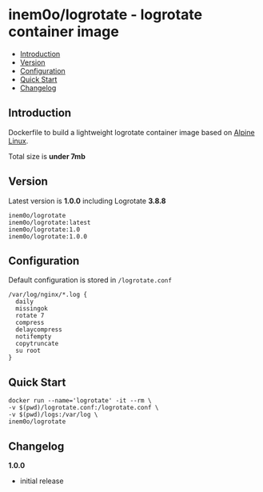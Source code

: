 # inem0o/logrotate  -  logrotate container image
- [Introduction](#introduction)
- [Version](#version)
- [Configuration](#configuration)
- [Quick Start](#quick-start)
- [Changelog](#changelog)

## Introduction

Dockerfile to build a lightweight logrotate container image based on [Alpine Linux](https://www.alpinelinux.org/about/).

Total size is **under 7mb**

## Version

Latest version is **1.0.0** including Logrotate **3.8.8**

	inem0o/logrotate
	inem0o/logrotate:latest
	inem0o/logrotate:1.0
	inem0o/logrotate:1.0.0

## Configuration

Default configuration is stored in ``/logrotate.conf`` 

	/var/log/nginx/*.log {
	  daily
	  missingok
	  rotate 7
	  compress
	  delaycompress
	  notifempty
	  copytruncate
	  su root
	}

## Quick Start

	docker run --name='logrotate' -it --rm \
	-v $(pwd)/logrotate.conf:/logrotate.conf \
	-v $(pwd)/logs:/var/log \
	inem0o/logrotate

## Changelog

**1.0.0**
- initial release